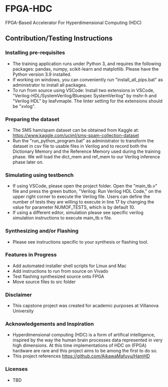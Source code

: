 # FPGA-HDC
FPGA-Based Accelerator For Hyperdimensional Computing (HDC)

## Contribution/Testing Instructions

 ### Installing pre-requisites
 - The training application runs under Python 3, and requires the following packages: pandas, numpy, scikit-learn and matplotlib. Please have the Python version 3.9 installed. 
 - If working on windows, you can conveniently run "install_all_pips.bat" as administrator to install all packages.
 - To run from source using VSCode: Install two extensions in VSCode, "Verilog-HDL/SystemVerilog/Bluespec SystemVerilog" by mshr-h and "Verilog HDL" by leafvmaple. The linter setting for the extensions should be "xvlog".
 
 ### Preparing the dataset
 - The SMS ham/spam dataset can be obtained from Kaggle at: https://www.kaggle.com/uciml/sms-spam-collection-dataset
 - Run the "run_python_program.bat" as administrator to transform the dataset in csv file to usable files in Verilog and to record both the Dictionary Memory and the Reference Memory used during the training phase. We will load the dict_mem and ref_mem to our Verilog inference phase later on.

 ### Simulating using testbench
 - If using VSCode, please open the project folder. Open the "main_tb.v" file and press the green button, "Verilog: Run Verilog HDL Code," on the upper right corner to execute the Verilog file. Users can define the number of tests they are willing to execute in line 17 by changing the value for parameter NUMOF_TESTS, which is by default 10.
 - If using a different editor, simulation please see specific verilog simulation instructions to execute main_tb.v file.

 ### Synthesizing and/or Flashing
  - Please see instructions specific to your synthesis or flashing tool.

 ### Features in Progress
 - Add automated installer shell scripts for Linux and Mac
 - Add instructions to run from source on Vivado 
 - Test flashing synthesized source onto FPGA
 - Move source files to src folder

 ### Disclaimer
 - This capstone project was created for academic purposes at Villanova University 

 ### Acknowledgements and Inspiration
 - Hyperdimensional computing (HDC) is a form of artifical intelligence, inspired by the way the human brain processes data represented in very high dimensions. At this time implementations of HDC on (FPGA) hardware are rare and this project aims to be among the first to do so.
 - This project references https://github.com/AikawaMafuyu/HamHD

 ### Licenses
 - TBD
